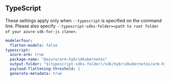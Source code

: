 ## TypeScript

These settings apply only when `--typescript` is specified on the command line.
Please also specify `--typescript-sdks-folder=<path to root folder of your azure-sdk-for-js clone>`.

```yaml $(typescript)
modelerfour:
  flatten-models: false
typescript:
  azure-arm: true
  package-name: "@azure/arm-hybridkubernetes"
  output-folder: "$(typescript-sdks-folder)/sdk/hybridkubernetes/arm-hybridkubernetes"
  payload-flattening-threshold: 1
  generate-metadata: true
```

